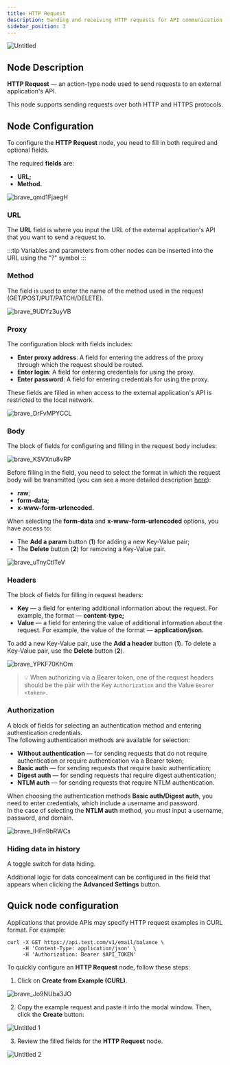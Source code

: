 ```yaml
---
title: HTTP Request
description: Sending and receiving HTTP requests for API communication
sidebar_position: 3
---
```



![Untitled](/img/placeholder.webp)

## **Node Description**

**HTTP Request** — an action-type node used to send requests to an external application's API.  

This node supports sending requests over both HTTP and HTTPS protocols.

## **Node Configuration**

To configure the **HTTP Request** node, you need to fill in both required and optional fields.  

The required **fields** are:

- **URL;**
- **Method.**

![brave_qmd1FjaegH](/img/placeholder.webp)

### **URL**

The **URL** field is where you input the URL of the external application's API that you want to send a request to.  

:::tip
Variables and parameters from other nodes can be inserted into the URL using the "?" symbol
:::


### **Method**

The field is used to enter the name of the method used in the request (GET/POST/PUT/PATCH/DELETE).  

![brave_9UDYz3uyVB](/img/placeholder.webp)

### **Proxy**

The configuration block with fields includes:

- **Enter proxy address**: A field for entering the address of the proxy through which the request should be routed.  
- **Enter login**: A field for entering credentials for using the proxy.  
- **Enter password**: A field for entering credentials for using the proxy.  

These fields are filled in when access to the external application's API is restricted to the local network.  

![brave_DrFvMPYCCL](/img/placeholder.webp)

### **Body**

The block of fields for configuring and filling in the request body includes:  

![brave_KSVXnu8vRP](/img/placeholder.webp)

Before filling in the field, you need to select the format in which the request body will be transmitted (you can see a more detailed description [here](https://developer.mozilla.org/ru/docs/Web/HTTP/Methods/POST)):

- **raw**;  
- **form-data;**  
- **x-www-form-urlencoded.**

When selecting the **form-data** and **x-www-form-urlencoded** options, you have access to:

- The **Add a param** button (**1**) for adding a new Key-Value pair;  
- The **Delete** button (**2**) for removing a Key-Value pair.  

![brave_uTnyCtlTeV](/img/placeholder.webp)

### **Headers**

The block of fields for filling in request headers: 

- **Key** — a field for entering additional information about the request. For example, the format — **content-type;**  
- **Value** — a field for entering the value of additional information about the request. For example, the value of the format — **application/json.**

To add a new Key-Value pair, use the **Add a header** button (**1**). To delete a Key-Value pair, use the **Delete** button (**2**).  

![brave_YPKF70KhOm](/img/placeholder.webp)

> 💡 When authorizing via a Bearer token, one of the request headers should be the pair with the Key `Authorization` and the Value `Bearer <token>`.

### **Authorization**

A block of fields for selecting an authentication method and entering authentication credentials.  
The following authentication methods are available for selection:

- **Without authentication** — for sending requests that do not require authentication or require authentication via a Bearer token;  
- **Basic auth** — for sending requests that require basic authentication;  
- **Digest auth** — for sending requests that require digest authentication;  
- **NTLM auth** — for sending requests that require NTLM authentication.  

When choosing the authentication methods **Basic auth/Digest auth**, you need to enter credentials, which include a username and password.  
In the case of selecting the **NTLM auth** method, you must input a username, password, and domain.  

![brave_lHFn9bRWCs](/img/placeholder.webp)

### **Hiding data in history**

A toggle switch for data hiding.  

Additional logic for data concealment can be configured in the field that appears when clicking the **Advanced Settings** button.

## **Quick node configuration**

Applications that provide APIs may specify HTTP request examples in CURL format. For example:  
```
curl -X GET https://api.test.com/v1/email/balance \
     -H 'Content-Type: application/json' \
     -H 'Authorization: Bearer $API_TOKEN'
```

To quickly configure an **HTTP Request** node, follow these steps:

1. Click on **Create from Example (CURL)**.

![brave\_Jo9NUba3JO](/img/placeholder.webp)

2. Copy the example request and paste it into the modal window. Then, click the **Create** button:

![Untitled 1](/img/placeholder.webp)

3. Review the filled fields for the **HTTP Request** node.

![Untitled 2](/img/placeholder.webp)


